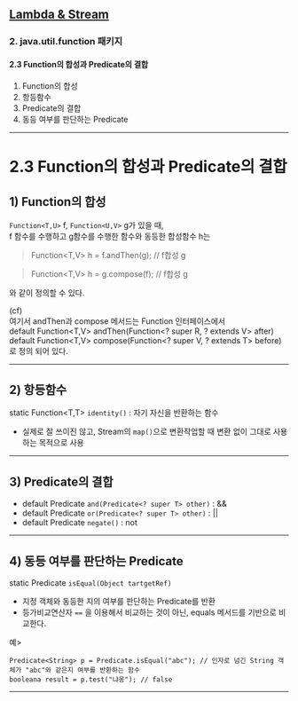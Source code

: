 ## <a href = "../README.md" target="_blank">Lambda & Stream</a>
### 2. java.util.function 패키지
#### 2.3 Function의 합성과 Predicate의 결합
1) Function의 합성
2) 항등함수 
3) Predicate의 결합
4) 동등 여부를 판단하는 Predicate

---

# 2.3 Function의 합성과 Predicate의 결합

## 1) Function의 합성
`Function<T,U>` f, `Function<U,V>` g가 있을 때,  
f 함수를 수행하고 g함수를 수행한 함수와 동등한 합성함수 h는
   > Function<T,V> h = f.andThen(g); // f합성 g

   > Function<T,V> h = g.compose(f); // f합성 g

와 같이 정의할 수 있다.

(cf)  
여기서 andThen과 compose 메서드는 Function 인터페이스에서  
default <V> Function<T,V> andThen(Function<? super R, ? extends V> after)  
default <V> Function<T,V> compose(Function<? super V, ? extends T> before)  
로 정의 되어 있다.

---

## 2) 항등함수
static <T> Function<T,T> `identity()` : 자기 자신을 반환하는 함수
- 실제로 잘 쓰이진 않고, Stream의 `map()`으로 변환작업할 때 변환 없이 그대로 사용하는 목적으로 사용

---

## 3) Predicate의 결합
- default Predicate<T> `and(Predicate<? super T> other)` : &&
- default Predicate<T> `or(Predicate<? super T> other)` : ||
- default Predicate<T> `negate()` : not

---

## 4) 동등 여부를 판단하는 Predicate
static <T> Predicate<T> `isEqual(Object tartgetRef)`
- 지정 객체와 동등한 지의 여부를 판단하는 Predicate를 반환
- 등가비교연산자 `==` 을 이용해서 비교하는 것이 아닌, equals 메서드를 기반으로 비교한다.

예>  
```
Predicate<String> p = Predicate.isEqual("abc"); // 인자로 넘긴 String 객체가 "abc"와 같은지 여부를 반환하는 함수
booleana result = p.test("냐옹"); // false  
```

---